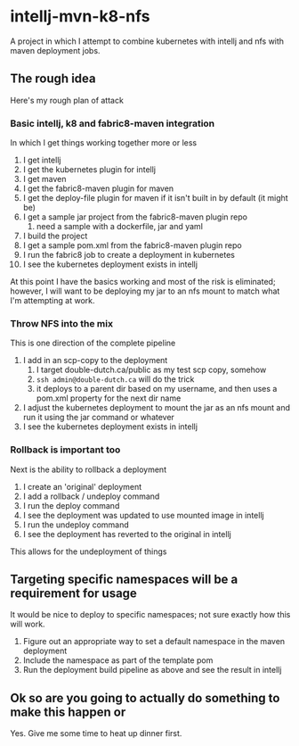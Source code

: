 # intellj-mvn-k8-nfs

A project in which I attempt to combine kubernetes with intellj and nfs with maven deployment jobs.

## The rough idea

Here's my rough plan of attack

### Basic intellj, k8 and fabric8-maven integration

In which I get things working together more or less

1. I get intellj
2. I get the kubernetes plugin for intellj
3. I get maven
4. I get the fabric8-maven plugin for maven
5. I get the deploy-file plugin for maven if it isn't built in by default (it might be)
6. I get a sample jar project from the fabric8-maven plugin repo
   1. need a sample with a dockerfile, jar and yaml
7. I build the project
8. I get a sample pom.xml from the fabric8-maven plugin repo
9. I run the fabric8 job to create a deployment in kubernetes
10. I see the kubernetes deployment exists in intellj

At this point I have the basics working and most of the risk is eliminated; however, I will want to be deploying my
jar to an nfs mount to match what I'm attempting at work.

### Throw NFS into the mix

This is one direction of the complete pipeline

1. I add in an scp-copy to the deployment
   1. I target double-dutch.ca/public as my test scp copy, somehow
   2. `ssh admin@double-dutch.ca` will do the trick
   3. it deploys to a parent dir based on my username, and then uses a pom.xml property for the next dir name
2. I adjust the kubernetes deployment to mount the jar as an nfs mount and run it using the jar command or whatever
3. I see the kubernetes deployment exists in intellj

### Rollback is important too

Next is the ability to rollback a deployment

1. I create an 'original' deployment
2. I add a rollback / undeploy command
3. I run the deploy command
4. I see the deployment was updated to use mounted image in intellj
5. I run the undeploy command
6. I see the deployment has reverted to the original in intellj

This allows for the undeployment of things

## Targeting specific namespaces will be a requirement for usage

It would be nice to deploy to specific namespaces; not sure exactly how this will work.

1. Figure out an appropriate way to set a default namespace in the maven deployment
2. Include the namespace as part of the template pom
3. Run the deployment build pipeline as above and see the result in intellj

## Ok so are you going to actually do something to make this happen or

Yes. Give me some time to heat up dinner first.
